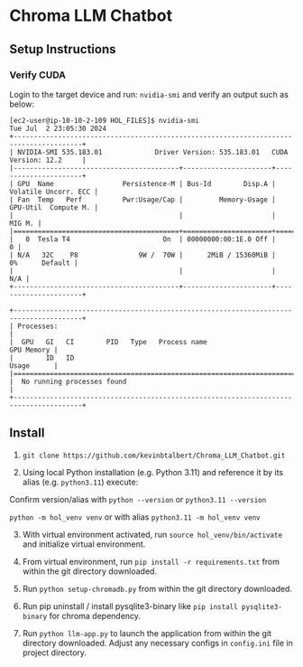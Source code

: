 # Chroma LLM Chatbot

## Setup Instructions

### Verify CUDA 
Login to the target device and run: `nvidia-smi` and verify an output such as below:

```
[ec2-user@ip-10-10-2-109 HOL_FILES]$ nvidia-smi
Tue Jul  2 23:05:30 2024       
+---------------------------------------------------------------------------------------+
| NVIDIA-SMI 535.183.01             Driver Version: 535.183.01   CUDA Version: 12.2     |
|-----------------------------------------+----------------------+----------------------+
| GPU  Name                 Persistence-M | Bus-Id        Disp.A | Volatile Uncorr. ECC |
| Fan  Temp   Perf          Pwr:Usage/Cap |         Memory-Usage | GPU-Util  Compute M. |
|                                         |                      |               MIG M. |
|=========================================+======================+======================|
|   0  Tesla T4                       On  | 00000000:00:1E.0 Off |                    0 |
| N/A   32C    P8               9W /  70W |      2MiB / 15360MiB |      0%      Default |
|                                         |                      |                  N/A |
+-----------------------------------------+----------------------+----------------------+
                                                                                         
+---------------------------------------------------------------------------------------+
| Processes:                                                                            |
|  GPU   GI   CI        PID   Type   Process name                            GPU Memory |
|        ID   ID                                                             Usage      |
|=======================================================================================|
|  No running processes found                                                           |
+---------------------------------------------------------------------------------------+
```

## Install

1. `git clone https://github.com/kevinbtalbert/Chroma_LLM_Chatbot.git`

2. Using local Python installation (e.g. Python 3.11) and reference it by its alias (e.g. `python3.11`) execute:

Confirm version/alias with `python --version` or `python3.11 --version`

`python -m hol_venv venv` or with alias `python3.11 -m hol_venv venv`

3. With virtual environment activated, run `source hol_venv/bin/activate` and initialize virtual environment.

4. From virtual environment, run `pip install -r requirements.txt` from within the git directory downloaded.

5. Run `python setup-chromadb.py` from within the git directory downloaded.

6. Run pip uninstall / install pysqlite3-binary like `pip install pysqlite3-binary` for chroma dependency.

7. Run `python llm-app.py` to launch the application from within the git directory downloaded. Adjust any necessary configs in `config.ini` file in project directory.

